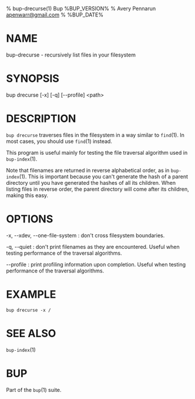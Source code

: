% bup-drecurse(1) Bup %BUP_VERSION%
% Avery Pennarun <apenwarr@gmail.com>
% %BUP_DATE%

# NAME

bup-drecurse - recursively list files in your filesystem

# SYNOPSIS

bup drecurse [-x] [-q] [--profile] \<path\>

# DESCRIPTION

`bup drecurse` traverses files in the filesystem in a way
similar to `find`(1).  In most cases, you should use
`find`(1) instead.

This program is useful mainly for testing the file
traversal algorithm used in `bup-index`(1).

Note that filenames are returned in reverse alphabetical
order, as in `bup-index`(1).  This is important because you
can't generate the hash of a parent directory until you
have generated the hashes of all its children.  When
listing files in reverse order, the parent directory will
come after its children, making this easy.

# OPTIONS

-x, --xdev, --one-file-system
:   don't cross filesystem boundaries.

-q, --quiet
:   don't print filenames as they are encountered.  Useful
    when testing performance of the traversal algorithms.
    
--profile
:   print profiling information upon completion.  Useful
    when testing performance of the traversal algorithms.
    
# EXAMPLE

    bup drecurse -x /

# SEE ALSO

`bup-index`(1)

# BUP

Part of the `bup`(1) suite.

